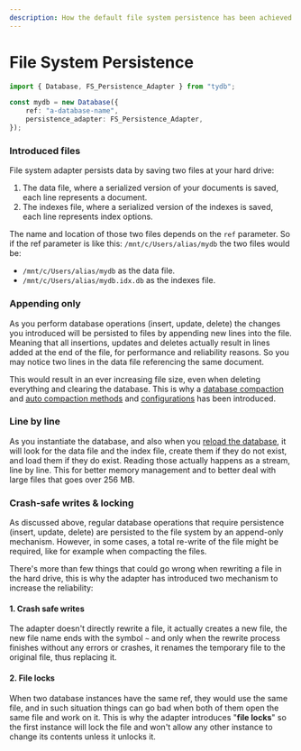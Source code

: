 ```yaml
---
description: How the default file system persistence has been achieved.
---
```


# File System Persistence

```typescript
import { Database, FS_Persistence_Adapter } from "tydb";

const mydb = new Database({
    ref: "a-database-name",
    persistence_adapter: FS_Persistence_Adapter,
});
```

### Introduced files

File system adapter persists data by saving two files at your hard drive:

1. The data file, where a serialized version of your documents is saved, each line represents a document.
2. The indexes file, where a serialized version of the indexes is saved, each line represents index options.

The name and location of those two files depends on the `ref` parameter. So if the ref parameter is like this: `/mnt/c/Users/alias/mydb` the two files would be:

* `/mnt/c/Users/alias/mydb` as the data file.
* `/mnt/c/Users/alias/mydb.idx.db` as the indexes file.

### Appending only

As you perform database operations \(insert, update, delete\) the changes you introduced will be persisted to files by appending new lines into the file. Meaning that all insertions, updates and deletes actually result in lines added at the end of the file, for performance and reliability reasons. So you may notice two lines in the data file referencing the same document.

This would result in an ever increasing file size, even when deleting everything and clearing the database. This is why a [database compaction](database-operations.md#database-compact) and [auto compaction methods](database-operations.md#database-resetautocompaction) and [configurations](database-configurations.md#autocompaction) has been introduced.

### Line by line

As you instantiate the database, and also when you [reload the database](database-operations.md#database-reload), it will look for the data file and the index file, create them if they do not exist, and load them if they do exist. Reading those actually happens as a stream, line by line. This for better memory management and to better deal with large files that goes over 256 MB. 

### Crash-safe writes & locking

As discussed above, regular database operations that require persistence \(insert, update, delete\) are persisted to the file system by an append-only mechanism. However, in some cases, a total re-write of the file might be required, like for example when compacting the files.

There's more than few things that could go wrong when rewriting a file in the hard drive, this is why the adapter has introduced two mechanism to increase the reliability:

#### 1. Crash safe writes

The adapter doesn't directly rewrite a file, it actually creates a new file, the new file name ends with the symbol `~` and only when the rewrite process finishes without any errors or crashes, it renames the temporary file to the original file, thus replacing it.

#### 2. File locks

When two database instances have the same ref, they would use the same file, and in such situation things can go bad when both of them open the same file and work on it. This is why the adapter introduces "**file locks**" so the first instance will lock the file and won't allow any other instance to change its contents unless it unlocks it.

